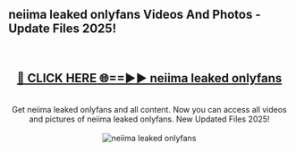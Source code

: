<h2>neiima leaked onlyfans Videos And Photos - Update Files 2025!</h2>
<br>
<div align="center">
<h2><a href="https://top-ai-tools.click/QrbHav" rel="nofollow">🔴 CLICK HERE 🌐==►► neiima leaked onlyfans</a></h2>
<br>
Get neiima leaked onlyfans and all content. Now you can access all videos and pictures of neiima leaked onlyfans. New Updated Files 2025!
<br>
<br>
<a href="https://top-ai-tools.click/QrbHav" rel="nofollow" data-target="animated-image.originalLink"><img src="https://i.ibb.co.com/WyWwxjT/player-gif2.gif" alt="neiima leaked onlyfans" style="max-width: 100%; display: inline-block;" data-target="animated-image.originalImage"></a>
</div>
<br>